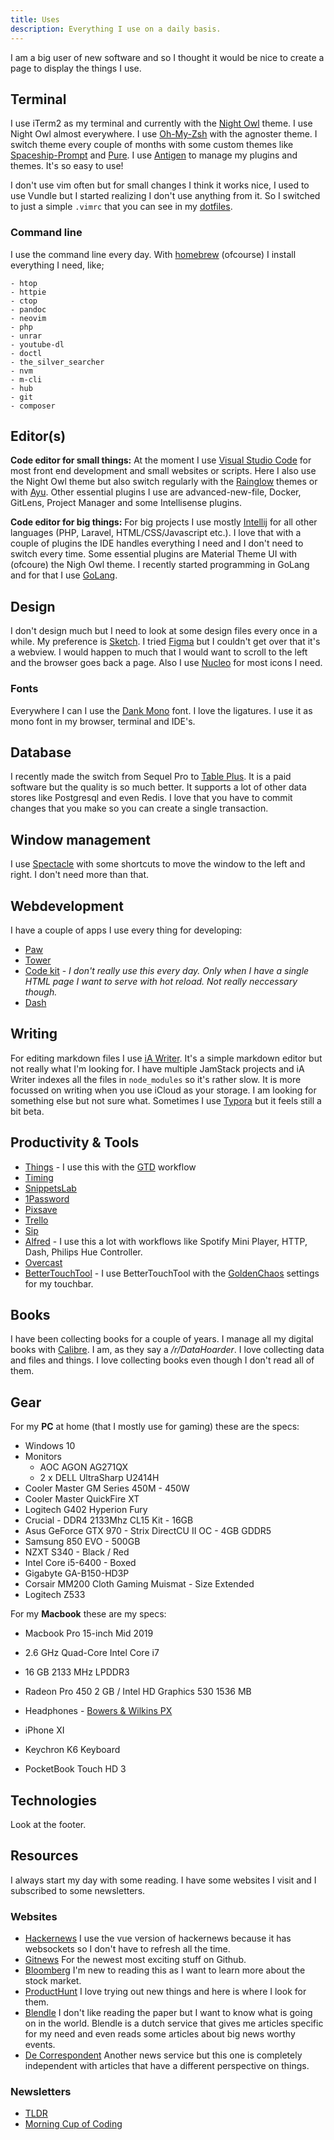 ```yaml
---
title: Uses
description: Everything I use on a daily basis.
---
```


I am a big user of new software and so I thought it would be nice to create a page to display the things I use.

## Terminal

I use iTerm2 as my terminal and currently with the [Night Owl](https://github.com/nickcernis/iterm2-night-owl) theme. I use Night Owl almost everywhere. I use [Oh-My-Zsh](https://github.com/robbyrussell/oh-my-zsh) with the agnoster theme. I switch theme every couple of months with some custom themes like [Spaceship-Prompt](https://github.com/denysdovhan/spaceship-prompt) and [Pure](https://github.com/sindresorhus/pure). I use [Antigen](https://github.com/zsh-users/antigen) to manage my plugins and themes. It's so easy to use!

I don't use vim often but for small changes I think it works nice, I used to use Vundle but I started realizing I don't use anything from it. So I switched to just a simple `.vimrc` that you can see in my [dotfiles](https://github.com/oscarteg/dotfiles).

### Command line

I use the command line every day. With [homebrew](https://brew.sh) (ofcourse) I install everything I need, like;

```
- htop
- httpie
- ctop
- pandoc
- neovim
- php
- unrar
- youtube-dl
- doctl
- the_silver_searcher
- nvm
- m-cli
- hub
- git
- composer
```

## Editor(s)

**Code editor for small things:** At the moment I use [Visual Studio Code](https://code.visualstudio.com/) for most front end development and small websites or scripts. Here I also use the Night Owl theme but also switch regularly with the [Rainglow](https://rainglow.io/) themes or with [Ayu](https://marketplace.visualstudio.com/items?itemName=teabyii.ayu). Other essential plugins I use are advanced-new-file, Docker, GitLens, Project Manager and some Intellisense plugins.

**Code editor for big things:** For big projects I use mostly [Intellij](https://www.jetbrains.com/idea/) for all other languages (PHP, Laravel, HTML/CSS/Javascript etc.). I love that with a couple of plugins the IDE handles everything I need and I don't need to switch every time. Some essential plugins are Material Theme UI with (ofcoure) the Nigh Owl theme. I recently started programming in GoLang and for that I use [GoLang](https://www.jetbrains.com/go/).

## Design

I don't design much but I need to look at some design files every once in a while. My preference is [Sketch](https://www.sketch.com/). I tried [Figma](https://www.figma.com) but I couldn't get over that it's a webview. I would happen to much that I would want to scroll to the left and the browser goes back a page. Also I use [Nucleo](https://nucleoapp.com/) for most icons I need.

### Fonts

Everywhere I can I use the [Dank Mono](https://dank.sh/) font. I love the ligatures. I use it as mono font in my browser, terminal and IDE's.

## Database

I recently made the switch from Sequel Pro to [Table Plus](https://tableplus.io/). It is a paid software but the quality is so much better. It supports a lot of other data stores like Postgresql and even Redis. I love that you have to commit changes that you make so you can create a single transaction.

## Window management

I use [Spectacle](https://www.spectacleapp.com/) with some shortcuts to move the window to the left and right. I don't need more than that.

## Webdevelopment

I have a couple of apps I use every thing for developing:

- [Paw](https://paw.cloud)
- [Tower](https://www.git-tower.com/)
- [Code kit](https://codekitapp.com/) - _I don't really use this every day. Only when I have a single HTML page I want to serve with hot reload. Not really neccessary though._
- [Dash](https://kapeli.com/dash)

## Writing

For editing markdown files I use [iA Writer](https://ia.net/writer). It's a simple markdown editor but not really what I'm looking for. I have multiple JamStack projects and iA Writer indexes all the files in `node_modules` so it's rather slow. It is more focussed on writing when you use iCloud as your storage. I am looking for something else but not sure what. Sometimes I use [Typora](https://typora.io/) but it feels still a bit beta.

## Productivity & Tools

- [Things](https://culturedcode.com/things/) - I use this with the [GTD](https://hamberg.no/gtd/) workflow
- [Timing](https://timingapp.com/)
- [SnippetsLab](https://www.renfei.org/snippets-lab/)
- [1Password](https://1password.com/)
- [Pixsave](http://www.littlehj.com/)
- [Trello](https://trello.com)
- [Sip](https://sipapp.io/)
- [Alfred](https://www.alfredapp.com/) - I use this a lot with workflows like Spotify Mini Player, HTTP, Dash, Philips Hue Controller.
- [Overcast](https://overcast.fm/)
- [BetterTouchTool](https://folivora.ai/) - I use BetterTouchTool with the [GoldenChaos](https://goldenchaos.net/goldenchaos-btt.html) settings for my touchbar.

## Books

I have been collecting books for a couple of years. I manage all my digital books with [Calibre](https://calibre-ebook.com/). I am, as they say a _/r/DataHoarder_. I love collecting data and files and things. I love collecting books even though I don't read all of them.

## Gear

For my **PC** at home (that I mostly use for gaming) these are the specs:

- Windows 10
- Monitors
  - AOC AGON AG271QX
  - 2 x DELL UltraSharp U2414H
- Cooler Master GM Series 450M - 450W
- Cooler Master QuickFire XT
- Logitech G402 Hyperion Fury
- Crucial - DDR4 2133Mhz CL15 Kit - 16GB
- Asus GeForce GTX 970 - Strix DirectCU II OC - 4GB GDDR5
- Samsung 850 EVO - 500GB
- NZXT S340 - Black / Red
- Intel Core i5-6400 - Boxed
- Gigabyte GA-B150-HD3P
- Corsair MM200 Cloth Gaming Muismat - Size Extended
- Logitech Z533

For my **Macbook** these are my specs:

- Macbook Pro 15-inch Mid 2019
- 2.6 GHz Quad-Core Intel Core i7
- 16 GB 2133 MHz LPDDR3
- Radeon Pro 450 2 GB / Intel HD Graphics 530 1536 MB

- Headphones - [Bowers & Wilkins PX](https://www.bowerswilkins.com/headphones/px)
- iPhone XI
- Keychron K6 Keyboard
- PocketBook Touch HD 3

## Technologies

Look at the footer.

## Resources

I always start my day with some reading. I have some websites I visit and I subscribed to some newsletters.

### Websites

- [Hackernews](https://vue-hn.herokuapp.com/top) I use the vue version of hackernews because it has websockets so I don't have to refresh all the time.
- [Gitnews](https://git.news) For the newest most exciting stuff on Github.
- [Bloomberg](https://www.bloomberg.com/europe) I'm new to reading this as I want to learn more about the stock market.
- [ProductHunt](https://www.producthunt.com/) I love trying out new things and here is where I look for them.
- [Blendle](https://blendle.com) I don't like reading the paper but I want to know what is going on in the world. Blendle is a dutch service that gives me articles specific for my need and even reads some articles about big news worthy events.
- [De Correspondent](https://decorrespondent.nl/) Another news service but this one is completely independent with articles that have a different perspective on things.

### Newsletters

- [TLDR](https://www.tldrnewsletter.com/)
- [Morning Cup of Coding](https://www.humanreadablemag.com/morningcupofcoding)

<!-- ## General workflow -->
